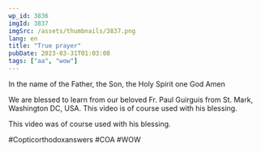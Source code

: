 ```yaml
---
wp_id: 3836
imgId: 3837
imgSrc: /assets/thumbnails/3837.png
lang: en
title: "True prayer"
pubDate: 2023-03-31T01:03:08
tags: ["aa", "wow"]
---
```

<!-- page: 6 -->

<p>In the name of the Father, the Son, the Holy Spirit one God Amen</p>
<p>We are blessed to learn from our beloved Fr. Paul Guirguis from St. Mark, Washington DC, USA. This video is of course used with his blessing.</p>
<p>This video was of course used with his blessing.</p>
<p>#Copticorthodoxanswers #COA #WOW</p>
